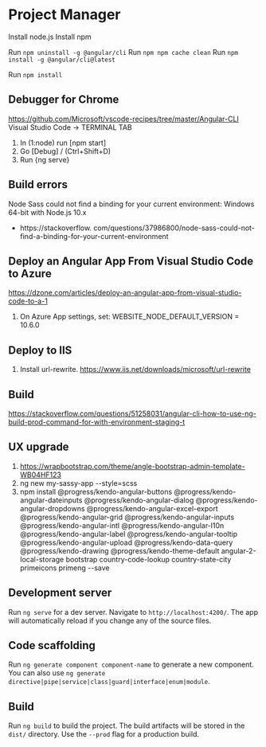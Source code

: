 
# Project Manager

Install node.js
Install npm

Run `npm uninstall -g @angular/cli`
Run `npm npm cache clean`
Run `npm install -g @angular/cli@latest`

Run `npm install`


## Debugger for Chrome
https://github.com/Microsoft/vscode-recipes/tree/master/Angular-CLI
Visual Studio Code -> TERMINAL TAB
1. In (1:node) run [npm start]
2. Go [Debug] / (Ctrl+Shift+D)
3. Run {ng serve}

## Build errors
Node Sass could not find a binding for your current environment: Windows 64-bit with Node.js 10.x
 - https://stackoverflow.
com/questions/37986800/node-sass-could-not-find-a-binding-for-your-current-environment

## Deploy an Angular App From Visual Studio Code to Azure
https://dzone.com/articles/deploy-an-angular-app-from-visual-studio-code-to-a-1
1. On Azure App settings, set: WEBSITE_NODE_DEFAULT_VERSION = 10.6.0

## Deploy to IIS
1. Install url-rewrite. https://www.iis.net/downloads/microsoft/url-rewrite

## Build
https://stackoverflow.com/questions/51258031/angular-cli-how-to-use-ng-build-prod-command-for-with-environment-staging-t


## UX upgrade
1. https://wrapbootstrap.com/theme/angle-bootstrap-admin-template-WB04HF123
2. ng new my-sassy-app --style=scss
3. npm install @progress/kendo-angular-buttons @progress/kendo-angular-dateinputs @progress/kendo-angular-dialog @progress/kendo-angular-dropdowns @progress/kendo-angular-excel-export @progress/kendo-angular-grid @progress/kendo-angular-inputs @progress/kendo-angular-intl @progress/kendo-angular-l10n @progress/kendo-angular-label @progress/kendo-angular-tooltip @progress/kendo-angular-upload @progress/kendo-data-query @progress/kendo-drawing @progress/kendo-theme-default angular-2-local-storage bootstrap country-code-lookup country-state-city primeicons primeng --save

## Development server

Run `ng serve` for a dev server. Navigate to `http://localhost:4200/`. The app will automatically reload if you change any of the source files.

## Code scaffolding

Run `ng generate component component-name` to generate a new component. You can also use `ng generate directive|pipe|service|class|guard|interface|enum|module`.

## Build

Run `ng build` to build the project. The build artifacts will be stored in the `dist/` directory. Use the `--prod` flag for a production build.

